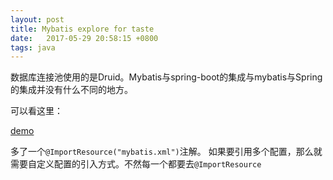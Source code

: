 ```yaml
---
layout: post
title: Mybatis explore for taste
date:   2017-05-29 20:58:15 +0800
tags: java    
---
```

数据库连接池使用的是Druid。Mybatis与spring-boot的集成与mybatis与Spring的集成并没有什么不同的地方。

可以看这里：

[demo](https://github.com/slowlizard)

多了一个`@ImportResource("mybatis.xml")`注解。
如果要引用多个配置，那么就需要自定义配置的引入方式。不然每一个都要去`@ImportResource`
